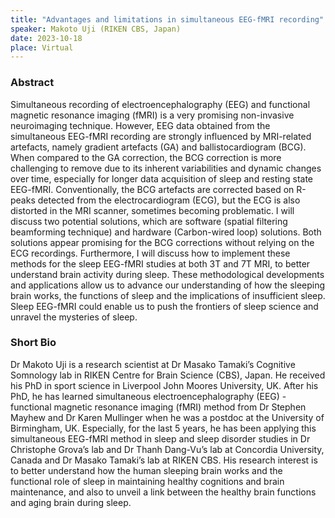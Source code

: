 ```yaml
---
title: "Advantages and limitations in simultaneous EEG-fMRI recording"
speaker: Makoto Uji (RIKEN CBS, Japan)
date: 2023-10-18
place: Virtual
---
```



### Abstract

Simultaneous recording of electroencephalography (EEG) and functional magnetic resonance imaging (fMRI) is a very promising non-invasive neuroimaging technique. However, EEG data obtained from the simultaneous EEG-fMRI recording are strongly influenced by MRI-related artefacts, namely gradient artefacts (GA) and ballistocardiogram (BCG). When compared to the GA correction, the BCG correction is more challenging to remove due to its inherent variabilities and dynamic changes over time, especially for longer data acquisition of sleep and resting state EEG-fMRI. Conventionally, the BCG artefacts are corrected based on R-peaks detected from the electrocardiogram (ECG), but the ECG is also distorted in the MRI scanner, sometimes becoming problematic. I will discuss two potential solutions, which are software (spatial filtering beamforming technique) and hardware (Carbon-wired loop) solutions. Both solutions appear promising for the BCG corrections without relying on the ECG recordings. Furthermore, I will discuss how to implement these methods for the sleep EEG-fMRI studies at both 3T and 7T MRI, to better understand brain activity during sleep. These methodological developments and applications allow us to advance our understanding of how the sleeping brain works, the functions of sleep and the implications of insufficient sleep. Sleep EEG-fMRI could enable us to push the frontiers of sleep science and unravel the mysteries of sleep. 

### Short Bio

Dr Makoto Uji is a research scientist at Dr Masako Tamaki’s Cognitive Somnology lab in RIKEN Centre for Brain Science (CBS), Japan. He received his PhD in sport science in Liverpool John Moores University, UK. After his PhD, he has learned simultaneous electroencephalography (EEG) - functional magnetic resonance imaging (fMRI) method from Dr Stephen Mayhew and Dr Karen Mullinger when he was a postdoc at the University of Birmingham, UK. Especially, for the last 5 years, he has been applying this simultaneous EEG-fMRI method in sleep and sleep disorder studies in Dr Christophe Grova’s lab and Dr Thanh Dang-Vu’s lab at Concordia University, Canada and Dr Masako Tamaki’s lab at RIKEN CBS. His research interest is to better understand how the human sleeping brain works and the functional role of sleep in maintaining healthy cognitions and brain maintenance, and also to unveil a link between the healthy brain functions and aging brain during sleep.
